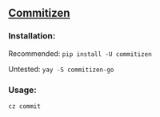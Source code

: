 ## [Commitizen](https://commitizen-tools.github.io/commitizen/)

### Installation:

Recommended:
```pip install -U commitizen```

Untested:
```yay -S commitizen-go```

### Usage:
```cz commit```
